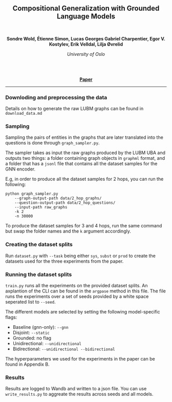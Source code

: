 <h2 align="center"><b>Compositional Generalization with Grounded Language Models</h2><br></b>

<p align="center">
  <b>Sondre Wold, Étienne Simon, Lucas Georges Gabriel Charpentier, Egor V. Kostylev, Erik Velldal, Lilja Øvrelid</b>
</p>

<p align="center">
  <i>
    University of Oslo<br>
  </i>
  <br>
</p>
<br>
<p align="center">
  <a href=""><b>Paper</b></a><br>
</p>

_______

### Downloding and preprocessing the data

Details on how to generate the raw LUBM graphs can be found in
`download_data.md`

### Sampling

Sampling the pairs of entities in the graphs that are later translated into
the questions is done through `graph_sampler.py`.

The sampler takes as input the raw graphs produced by the LUBM UBA and
outputs two things: a folder containing graph objects in `graphml` format,
and a folder that has a `jsonl` file that contains all the dataset samples
for the GNN encoder. 

E.g, in order to produce all the dataset samples for 2 hops, you can run the
following:

```
python graph_sampler.py
    --graph-output-path data/2_hop_graphs/
    --question-output-path data/2_hop_questions/
    --input-path raw_graphs
    -k 2
    -n 30000
```

To produce the dataset samples for 3 and 4 hops, run the same command but
swap the folder names and the `k` argument accordingly.

### Creating the dataset splits
Run `dataset.py` with `--task` being either `sys`, `subst` or `prod` to
create the datasets used for the three experiments from the paper.

### Running the dataset splits
`train.py` runs all the experiments on the provided dataset splits. An axplantion of the CLI can be found in the `argpase` method in this file. The file runs the experiments over a set of seeds
provided by a white space seperated list to `--seed`.  

The different models are selected by setting the following model-specific
flags:
- Baseline (gnn-only): `--gnn`
- Disjoint: `--static`
- Grounded: no flag
- Unidirectional: `--unidirectional`
- Bidirectional: `--unidirectional --bidirectional`

The hyperparameters we used for the experiments in the paper can be found
in Appendix B.

### Results
Results are logged to Wandb and written to a json file. 
You can use ```write_results.py``` to aggreate the results across seeds and
all models. 
